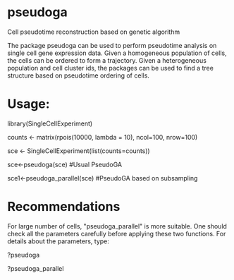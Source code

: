 # pseudoga
Cell pseudotime reconstruction based on genetic algorithm

The package pseudoga can be used to perform pseudotime analysis on single
cell gene expression data. Given a homogeneous population of cells, the cells can be ordered
to form a trajectory. Given a heterogeneous population and cell cluster ids, the packages
can be used to find a tree structure based on pseudotime ordering of cells.


# Usage:

library(SingleCellExperiment)

counts <- matrix(rpois(10000, lambda = 10), ncol=100, nrow=100)

sce <- SingleCellExperiment(list(counts=counts))

sce<-pseudoga(sce) #Usual PseudoGA

sce1<-pseudoga_parallel(sce) #PseudoGA based on subsampling 

# Recommendations

For large number of cells, "pseudoga_parallel" is more suitable. One should check all the parameters carefully before applying these two functions.
For details about the parameters, type:

?pseudoga

?pseudoga_parallel









